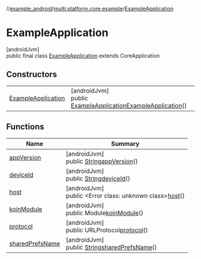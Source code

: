 //[example_android](../../../index.md)/[multi.platform.core.example](../index.md)/[ExampleApplication](index.md)

# ExampleApplication

[androidJvm]\
public final class [ExampleApplication](index.md) extends CoreApplication

## Constructors

| | |
|---|---|
| [ExampleApplication](-example-application.md) | [androidJvm]<br>public [ExampleApplication](index.md)[ExampleApplication](-example-application.md)() |

## Functions

| Name | Summary |
|---|---|
| [appVersion](app-version.md) | [androidJvm]<br>public [String](https://docs.oracle.com/javase/8/docs/api/java/lang/String.html)[appVersion](app-version.md)() |
| [deviceId](device-id.md) | [androidJvm]<br>public [String](https://docs.oracle.com/javase/8/docs/api/java/lang/String.html)[deviceId](device-id.md)() |
| [host](host.md) | [androidJvm]<br>public &lt;Error class: unknown class&gt;[host](host.md)() |
| [koinModule](koin-module.md) | [androidJvm]<br>public Module[koinModule](koin-module.md)() |
| [protocol](protocol.md) | [androidJvm]<br>public URLProtocol[protocol](protocol.md)() |
| [sharedPrefsName](shared-prefs-name.md) | [androidJvm]<br>public [String](https://docs.oracle.com/javase/8/docs/api/java/lang/String.html)[sharedPrefsName](shared-prefs-name.md)() |
